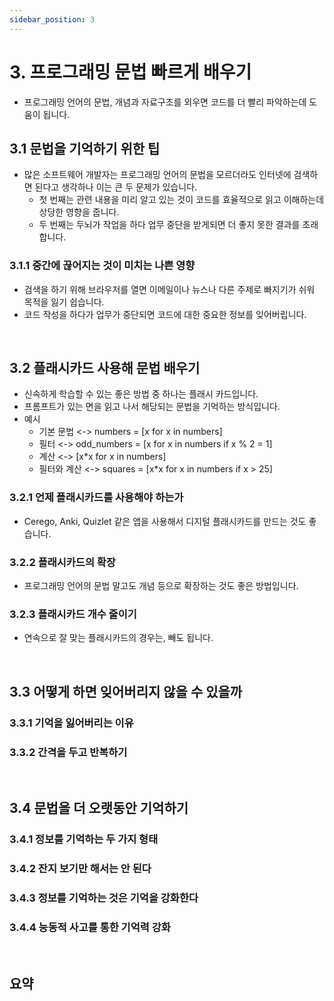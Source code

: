 ```yaml
---
sidebar_position: 3
---
```


# 3. 프로그래밍 문법 빠르게 배우기

- 프로그래밍 언어의 문법, 개념과 자료구조를 외우면 코드를 더 빨리 파악하는데 도움이 됩니다.

## 3.1 문법을 기억하기 위한 팁

- 많은 소프트웨어 개발자는 프로그래밍 언어의 문법을 모르더라도 인터넷에 검색하면 된다고 생각하나 이는 큰 두 문제가 있습니다.
  - 첫 번째는 관련 내용을 미리 알고 있는 것이 코드를 효율적으로 읽고 이해하는데 상당한 영향을 줍니다.
  - 두 번째는 두뇌가 작업을 하다 업무 중단을 받게되면 더 좋지 못한 결과를 초래합니다.

### 3.1.1 중간에 끊어지는 것이 미치는 나쁜 영향

- 검색을 하기 위해 브라우저를 열면 이메일이나 뉴스나 다른 주제로 빠지기가 쉬워 목적을 잃기 쉽습니다.
- 코드 작성을 하다가 업무가 중단되면 코드에 대한 중요한 정보를 잊어버립니다.

<br/>

## 3.2 플래시카드 사용해 문법 배우기

- 신속하게 학습할 수 있는 좋은 방법 중 하나는 플래시 카드입니다.
- 프롬프트가 있는 면을 읽고 나서 해당되는 문법을 기억하는 방식입니다.
- 예시
  - 기본 문법 <-> numbers = [x for x in numbers]
  - 필터 <-> odd_numbers = [x for x in numbers if x % 2 = 1]
  - 계산 <-> [x*x for x in numbers]
  - 필터와 계산 <-> squares = [x*x for x in numbers if x > 25]

### 3.2.1 언제 플래시카드를 사용해야 하는가

- Cerego, Anki, Quizlet 같은 앱을 사용해서 디지털 플래시카드를 만드는 것도 좋습니다.

### 3.2.2 플래시카드의 확장

- 프로그래밍 언어의 문법 말고도 개념 등으로 확장하는 것도 좋은 방법입니다.

### 3.2.3 플래시카드 개수 줄이기

- 연속으로 잘 맞는 플래시카드의 경우는, 빼도 됩니다.

<br/>

## 3.3 어떻게 하면 잊어버리지 않을 수 있을까

### 3.3.1 기억을 잃어버리는 이유

### 3.3.2 간격을 두고 반복하기

<br/>

## 3.4 문법을 더 오랫동안 기억하기

### 3.4.1 정보를 기억하는 두 가지 형태

### 3.4.2 잔지 보기만 해서는 안 된다

### 3.4.3 정보를 기억하는 것은 기억을 강화한다

### 3.4.4 능동적 사고를 통한 기억력 강화

<br/>

## 요약